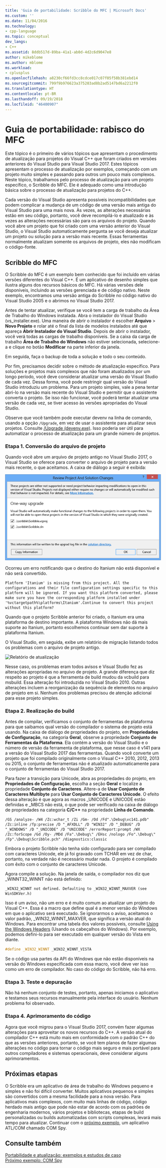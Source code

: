 ```yaml
---
title: 'Guia de portabilidade: Scribble do MFC | Microsoft Docs'
ms.custom: ''
ms.date: 11/04/2016
ms.technology:
- cpp-language
ms.topic: conceptual
dev_langs:
- C++
ms.assetid: 8ddb517d-89ba-41a1-ab0d-4d2c6d9047e8
author: mikeblome
ms.author: mblome
ms.workload:
- cplusplus
ms.openlocfilehash: a8230cf66fd3cc8cdce017c07f05f58b381ebd14
ms.sourcegitcommit: 799f9b976623a375203ad8b2ad5147bd6a2212f0
ms.translationtype: HT
ms.contentlocale: pt-BR
ms.lasthandoff: 09/19/2018
ms.locfileid: "46400907"
---
```

# <a name="porting-guide-mfc-scribble"></a>Guia de portabilidade: rabisco do MFC

Este tópico é o primeiro de vários tópicos que apresentam o procedimento de atualização para projetos do Visual C++ que foram criados em versões anteriores do Visual Studio para Visual Studio 2017. Estes tópicos apresentam o processo de atualização por exemplos, começando com um projeto muito simples e passando para outros um pouco mais complexos. Neste tópico, trabalhamos pelo processo de atualização para um projeto específico, o Scribble do MFC. Ele é adequado como uma introdução básica sobre o processo de atualização para projetos do C++.  
  
Cada versão do Visual Studio apresenta possíveis incompatibilidades que podem complicar a mudança de um código de uma versão mais antiga do Visual Studio para uma mais nova. Às vezes, as alterações necessárias estão em seu código, portanto, você deve recompilá-lo e atualizado e às vezes as alterações necessárias são para os arquivos do projeto. Quando você abre um projeto que foi criado com uma versão anterior do Visual Studio, o Visual Studio automaticamente pergunta se você deseja atualizar um projeto ou solução para a versão mais recente. Essas ferramentas normalmente atualizam somente os arquivos de projeto, eles não modificam o código-fonte.  
  
## <a name="mfc-scribble"></a>Scribble do MFC  
 
O Scribble do MFC é um exemplo bem conhecido que foi incluído em várias versões diferentes do Visual C++. É um aplicativo de desenho simples que ilustra alguns dos recursos básicos do MFC. Há várias versões dele disponíveis, incluindo as versões gerenciada e de código nativo. Neste exemplo, encontramos uma versão antiga do Scribble no código nativo do Visual Studio 2005 e o abrimos no Visual Studio 2017.  
  
Antes de tentar atualizar, verifique se você tem a carga de trabalho da Área de Trabalho do Windows instalada. Abra o instalador do Visual Studio (vs_installer.exe). Uma maneira de abrir o instalador é escolher **Arquivo** > **Novo Projeto** e rolar até o final da lista de modelos instalados até que apareça **Abrir Instalador do Visual Studio**. Depois de abrir o instalador, você verá todas as cargas de trabalho disponíveis. Se a caixa da carga de trabalho **Área de Trabalho do Windows** não estiver selecionada, selecione-a e clique no botão **Modificar** na parte inferior da janela. 

Em seguida, faça o backup de toda a solução e todo o seu conteúdo. 
 
Por fim, precisamos decidir sobre o método de atualização específico. Para soluções e projetos mais complexos que não foram atualizados por um longo período, você deve considerar atualizar uma versão do Visual Studio de cada vez. Dessa forma, você pode restringir qual versão do Visual Studio introduziu um problema. Para um projeto simples, vale a pena tentar abri-lo na versão mais recente do Visual Studio e permitir que o assistente converta o projeto. Se isso não funcionar, você poderá tentar atualizar uma versão de cada vez, se tiver acesso às versões apropriadas do Visual Studio.  
  
Observe que você também pode executar devenv na linha de comando, usando a opção `/Upgrade`, em vez de usar o assistente para atualizar seus projetos. Consulte [/Upgrade (devenv.exe)](/visualstudio/ide/reference/upgrade-devenv-exe). Isso poderia ser útil para automatizar o processo de atualização para um grande número de projetos.  
  
### <a name="step-1-converting-the-project-file"></a>Etapa 1. Conversão do arquivo de projeto  

Quando você abre um arquivo de projeto antigo no Visual Studio 2017, o Visual Studio se oferece para converter o arquivo de projeto para a versão mais recente, o que aceitamos. A caixa de diálogo a seguir é exibida:  
  
![Examinar Alterações de Projeto e Solução](../porting/media/scribbleprojectupgrade.PNG "ScribbleProjectUpgrade")  
  
Ocorreu um erro notificando que o destino do Itanium não está disponível e não será convertido.  
  
```Output  
Platform 'Itanium' is missing from this project. All the configurations and their file configuration settings specific to this platform will be ignored. If you want this platform converted, please make sure you have the corresponding platform installed under '%vctargetpath%\platforms\Itanium'.Continue to convert this project without this platform?  
```  
  
Quando que o projeto Scribble anterior foi criado, o Itanium era uma plataforma de destino importante. A plataforma Windows não dá mais suporte ao Itanium, portanto escolhemos continuar sem dar suporte à plataforma Itanium.  
  
O Visual Studio, em seguida, exibe um relatório de migração listando todos os problemas com o arquivo de projeto antigo.  
  
![Relatório de atualização](../porting/media/scribblemigrationreport.PNG "ScribbleMigrationReport")  
  
Nesse caso, os problemas eram todos avisos e Visual Studio fez as alterações apropriadas no arquivo de projeto. A grande diferença que diz respeito ao projeto é que a ferramenta de build mudou da vcbuild para msbuild. Essa alteração foi introduzida no Visual Studio 2010. Outras alterações incluem a reorganização da sequência de elementos no arquivo de projeto em si. Nenhum dos problemas precisou de atenção adicional para esse projeto simples.  
  
### <a name="step-2-getting-it-to-build"></a>Etapa 2. Realização do build  

Antes de compilar, verificamos o conjunto de ferramentas de plataforma para que saibamos qual versão do compilador o sistema de projeto está usando. Na caixa de diálogo de propriedades do projeto, em **Propriedades de Configuração**, na categoria **Geral**, observe a propriedade **Conjunto de Ferramentas da Plataforma**. Ela contém a versão do Visual Studio e o número de versão da ferramenta de plataforma, que nesse caso é v141 para a versão do Visual Studio 2017 das ferramentas. Quando você converte um projeto que foi compilado originalmente com o Visual C++ 2010, 2012, 2013 ou 2015, o conjunto de ferramentas não é atualizado automaticamente para o conjunto de ferramentas do Visual Studio 2017.   
  
Para fazer a transição para Unicode, abra as propriedades do projeto, em **Propriedades de Configuração**, escolha a seção **Geral** e localize a propriedade **Conjunto de Caracteres**. Altere-a de **Usar Conjunto de Caracteres Multibyte** para **Usar Conjunto de Caracteres Unicode**. O efeito dessa alteração é que agora as macros _UNICODE e UNICODE estão definidas e _MBCS não está, o que pode ser verificado na caixa de diálogo de propriedades na categoria **C/C++** na propriedade **Linha de Comando**.  
  
```Output  
/GS /analyze- /W4 /Zc:wchar_t /Zi /Gm- /Od /Fd".\Debug\vc141.pdb" /Zc:inline /fp:precise /D "_AFXDLL" /D "WIN32" /D "_DEBUG" /D "_WINDOWS" /D "_UNICODE" /D "UNICODE" /errorReport:prompt /WX /Zc:forScope /Gd /Oy- /MDd /Fa".\Debug\" /EHsc /nologo /Fo".\Debug\" /Fp".\Debug\Scribble.pch" /diagnostics:classic 
```  
  
Embora o projeto Scribble não tenha sido configurado para ser compilado com caracteres Unicode, ele já foi gravado com TCHAR em vez de char, portanto, na verdade não é necessário mudar nada. O projeto é compilado com êxito com o conjunto de caracteres Unicode.  
  
Agora compile a solução. Na janela de saída, o compilador nos diz que _WINNT32_WINNT não está definido:  
  
```Output  
_WIN32_WINNT not defined. Defaulting to _WIN32_WINNT_MAXVER (see WinSDKVer.h)  
```  
  
Isso é um aviso, não um erro e é muito comum ao atualizar um projeto do Visual C++. Essa é a macro que define qual é a menor versão do Windows em que o aplicativo será executado. Se ignorarmos o aviso, aceitamos o valor padrão, _WIN32_WINNT_MAXVER, que significa a versão atual do Windows. Para encontrar uma tabela dos valores possíveis, consulte [Using the Windows Headers](/windows/desktop/WinProg/using-the-windows-headers) (Usando os cabeçalhos do Windows). Por exemplo, podemos defini-lo para ser executado em qualquer versão do Vista em diante.  
  
```cpp
#define _WIN32_WINNT _WIN32_WINNT_VISTA  
```  
  
Se o código usa partes da API do Windows que não estão disponíveis na versão do Windows especificada com essa macro, você deve ver isso como um erro de compilador. No caso do código do Scribble, não há erro.  
  
### <a name="step-3-testing-and-debugging"></a>Etapa 3. Teste e depuração  

Não há nenhum conjunto de testes, portanto, apenas iniciamos o aplicativo e testamos seus recursos manualmente pela interface do usuário. Nenhum problema foi observado.  
  
### <a name="step-4-improve-the-code"></a>Etapa 4. Aprimoramento do código  

Agora que você migrou para o Visual Studio 2017, convém fazer algumas alterações para aproveitar os novos recursos do C++. A versão atual do compilador C++ está muito mais em conformidade com o padrão C++ do que as versões anteriores, portanto, se você tem planos de fazer algumas alterações no código para tornar o código mais seguro e mais portável para outros compiladores e sistemas operacionais, deve considerar alguns aprimoramentos.  
  
## <a name="next-steps"></a>Próximas etapas  
 
O Scribble era um aplicativo de área de trabalho do Windows pequeno e simples e não foi difícil converter. Muitos aplicativos pequenos e simples são convertidos com a mesma facilidade para a nova versão.  Para aplicativos mais complexos, com muito mais linhas de código, código herdado mais antigo que pode não estar de acordo com os padrões de engenharia modernos, vários projetos e bibliotecas, etapas de build personalizadas ou builds automatizadas com scripts complexas, levará mais tempo para atualizar. Continuar com o [próximo exemplo](../porting/porting-guide-com-spy.md), um aplicativo ATL/COM chamado COM Spy.  
  
## <a name="see-also"></a>Consulte também  
 
[Portabilidade e atualização: exemplos e estudos de caso](../porting/porting-and-upgrading-examples-and-case-studies.md)<br/>
[Próximo exemplo: COM Spy](../porting/porting-guide-com-spy.md)
